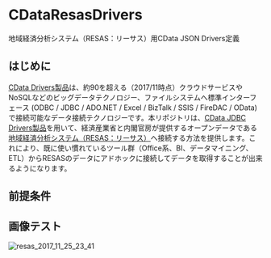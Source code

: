 # CDataResasDrivers
地域経済分析システム（RESAS：リーサス）用CData JSON Drivers定義

## はじめに

[CData Drivers製品](https://www.cdata.com/jp/drivers)は、約90を超える（2017/11時点）クラウドサービスやNoSQLなどのビッグデータテクノロジー、ファイルシステムへ標準インターフェース (ODBC / JDBC / ADO.NET / Excel / BizTalk / SSIS / FireDAC / OData)で接続可能なデータ接続テクノロジーです。本リポジトリは、[CData JDBC Drivers製品](https://www.cdata.com/jp/drivers/json/)を用いて、経済産業省と内閣官房が提供するオープンデータである[地域経済分析システム（RESAS：リーサス）](https://resas.go.jp/)へ接続する方法を提供します。これにより、既に使い慣れているツール群（Office系、BI、データマイニング、ETL）からRESASのデータにアドホックに接続してデータを取得することが出来るようになります。

## 前提条件






## 画像テスト

![resas_2017_11_25_23_41](https://user-images.githubusercontent.com/30857122/33231566-7c402b2c-d23a-11e7-9c14-be53db9a7635.jpg)
